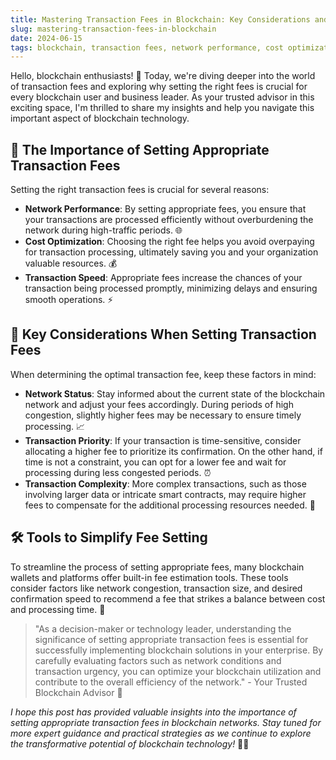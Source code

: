 ```yaml
---
title: Mastering Transaction Fees in Blockchain: Key Considerations and Strategies
slug: mastering-transaction-fees-in-blockchain
date: 2024-06-15
tags: blockchain, transaction fees, network performance, cost optimization
---
```


Hello, blockchain enthusiasts! 🌟 Today, we're diving deeper into the world of transaction fees and exploring why setting the right fees is crucial for every blockchain user and business leader. As your trusted advisor in this exciting space, I'm thrilled to share my insights and help you navigate this important aspect of blockchain technology.

## 🎯 The Importance of Setting Appropriate Transaction Fees

Setting the right transaction fees is crucial for several reasons:

- **Network Performance**: By setting appropriate fees, you ensure that your transactions are processed efficiently without overburdening the network during high-traffic periods. 🌐
- **Cost Optimization**: Choosing the right fee helps you avoid overpaying for transaction processing, ultimately saving you and your organization valuable resources. 💰
- **Transaction Speed**: Appropriate fees increase the chances of your transaction being processed promptly, minimizing delays and ensuring smooth operations. ⚡

## 🤔 Key Considerations When Setting Transaction Fees

When determining the optimal transaction fee, keep these factors in mind:

- **Network Status**: Stay informed about the current state of the blockchain network and adjust your fees accordingly. During periods of high congestion, slightly higher fees may be necessary to ensure timely processing. 📈
- **Transaction Priority**: If your transaction is time-sensitive, consider allocating a higher fee to prioritize its confirmation. On the other hand, if time is not a constraint, you can opt for a lower fee and wait for processing during less congested periods. ⏰
- **Transaction Complexity**: More complex transactions, such as those involving larger data or intricate smart contracts, may require higher fees to compensate for the additional processing resources needed. 🧩

## 🛠️ Tools to Simplify Fee Setting

To streamline the process of setting appropriate fees, many blockchain wallets and platforms offer built-in fee estimation tools. These tools consider factors like network congestion, transaction size, and desired confirmation speed to recommend a fee that strikes a balance between cost and processing time. 🔧

> "As a decision-maker or technology leader, understanding the significance of setting appropriate transaction fees is essential for successfully implementing blockchain solutions in your enterprise. By carefully evaluating factors such as network conditions and transaction urgency, you can optimize your blockchain utilization and contribute to the overall efficiency of the network." - Your Trusted Blockchain Advisor 🙌

*I hope this post has provided valuable insights into the importance of setting appropriate transaction fees in blockchain networks. Stay tuned for more expert guidance and practical strategies as we continue to explore the transformative potential of blockchain technology!* 🚀✨